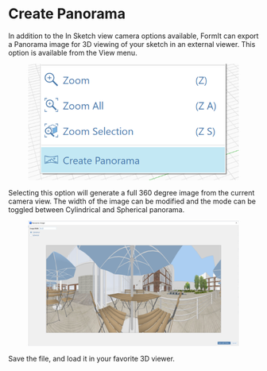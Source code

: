 # Create Panorama

In addition to the In Sketch view camera options available, FormIt can export a Panorama image for 3D viewing of your sketch in an external viewer.  This option is available from the View menu.

<figure><img src="../.gitbook/assets/PanoramaMenu.png" alt=""><figcaption></figcaption></figure>

Selecting this option will generate a full 360 degree image from the current camera view.  The width of the image can be modified and the mode can be toggled between Cylindrical and Spherical panorama.

<figure><img src="../.gitbook/assets/PanoramaDialog.png" alt=""><figcaption></figcaption></figure>

Save the file, and load it in your favorite 3D viewer.

